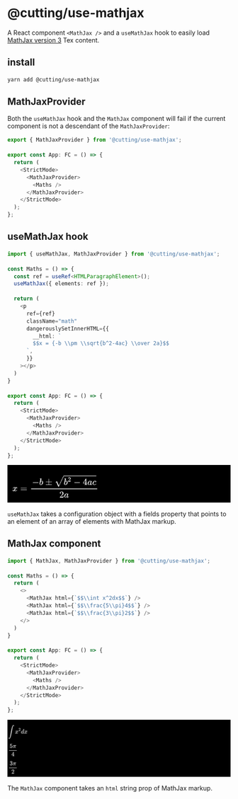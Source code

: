 # @cutting/use-mathjax

A React component `<MathJax />` and a `useMathJax` hook to easily load [MathJax version 3](https://github.com/mathjax/MathJax-src) Tex content.



## install 

```sh
yarn add @cutting/use-mathjax
```

## MathJaxProvider

Both the `useMathJax` hook and the `MathJax` component will fail if the current component is not a descendant of the `MathJaxProvider`:

```ts
export { MathJaxProvider } from '@cutting/use-mathjax';

export const App: FC = () => {
  return (
    <StrictMode>
      <MathJaxProvider>
        <Maths />
      </MathJaxProvider>
    </StrictMode>
  );
};
```

## useMathJax hook

```ts
import { useMathJax, MathJaxProvider } from '@cutting/use-mathjax';

const Maths = () => {
  const ref = useRef<HTMLParagraphElement>();
  useMathJax({ elements: ref });

  return (
    <p 
      ref={ref}
      className="math"
      dangerouslySetInnerHTML={{
        __html: `
        $$x = {-b \\pm \\sqrt{b^2-4ac} \\over 2a}$$
      `,
      }}
    ></p>
  )
}

export const App: FC = () => {
  return (
    <StrictMode>
      <MathJaxProvider>
        <Maths />
      </MathJaxProvider>
    </StrictMode>
  );
};
```

![math notation rendered with useMathJax hook](./img/eq1.png)

`useMathJax` takes a configuration object with a fields property that points to an element of an array of elements with MathJax markup.

## MathJax component

```ts
import { MathJax, MathJaxProvider } from '@cutting/use-mathjax';

const Maths = () => {
  return (
    <>
      <MathJax html={`$$\\int x^2dx$$`} />
      <MathJax html={`$$\\frac{5\\pi}4$$`} />
      <MathJax html={`$$\\frac{3\\pi}2$$`} />
    </>
  )
}

export const App: FC = () => {
  return (
    <StrictMode>
      <MathJaxProvider>
        <Maths />
      </MathJaxProvider>
    </StrictMode>
  );
};
```

![math notation rendered with MathJax component](./img/eq2.png)

The `MathJax` component takes an `html` string prop of MathJax markup.